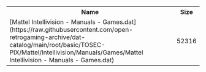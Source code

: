 <table>
<tr><th>Name</th><th>Size</th></tr>
<tr><td>
[Mattel Intellivision - Manuals - Games.dat](https://raw.githubusercontent.com/open-retrogaming-archive/dat-catalog/main/root/basic/TOSEC-PIX/Mattel/Intellivision/Manuals/Games/Mattel Intellivision - Manuals - Games.dat)
</td><td>52316</td></tr>
</table>
